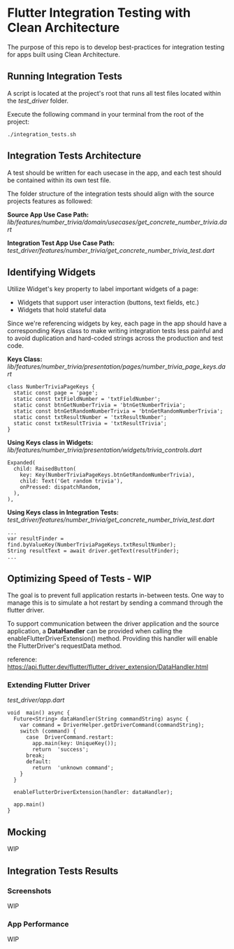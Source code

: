 # Flutter Integration Testing with Clean Architecture

The purpose of this repo is to develop best-practices for integration testing for apps built using Clean Architecture. 

## Running Integration Tests
A script is located at the project's root that runs all test files located within the *test_driver* folder.

Execute the following command in your terminal from the root of the project:
~~~~
./integration_tests.sh
~~~~

##  Integration Tests Architecture
A test should be written for each usecase in the app, and each test should be contained within its own test file.

The folder structure of the integration tests should align with the source projects features as followed:

**Source App Use Case Path:**
*lib/features/number_trivia/domain/usecases/get_concrete_number_trivia.dart*

**Integration Test App Use Case Path:**
*test_driver/features/number_trivia/get_concrete_number_trivia_test.dart*

## Identifying Widgets
Utilize Widget's key property to label important widgets of a page:
 - Widgets that support user interaction (buttons, text fields, etc.)
 - Widgets that hold stateful data

Since we're referencing widgets by key, each page in the app should have a corresponding Keys class to make writing integration tests less painful and to avoid duplication and hard-coded strings across the production and test code.

**Keys Class:** 
*lib/features/number_trivia/presentation/pages/number_trivia_page_keys.dart*
~~~~
class NumberTriviaPageKeys {
  static const page = 'page';
  static const txtFieldNumber = 'txtFieldNumber';
  static const btnGetNumberTrivia = 'btnGetNumberTrivia';
  static const btnGetRandomNumberTrivia = 'btnGetRandomNumberTrivia';
  static const txtResultNumber = 'txtResultNumber';
  static const txtResultTrivia = 'txtResultTrivia';
}
~~~~

**Using Keys class in Widgets:** 
*lib/features/number_trivia/presentation/widgets/trivia_controls.dart*
~~~~
Expanded(
  child: RaisedButton(
    key: Key(NumberTriviaPageKeys.btnGetRandomNumberTrivia),
    child: Text('Get random trivia'),
    onPressed: dispatchRandom,
  ),
),
~~~~

**Using Keys class in Integration Tests:** *test_driver/features/number_trivia/get_concrete_number_trivia_test.dart*
~~~~
...
var resultFinder = find.byValueKey(NumberTriviaPageKeys.txtResultNumber);
String resultText = await driver.getText(resultFinder);
...
~~~~

## Optimizing Speed of Tests - WIP
The goal is to prevent full application restarts in-between tests. One way to manage this is to simulate a hot restart by sending a command through the flutter driver.

To support communication between the driver application and the source application, a **DataHandler** can be provided when calling the enableFlutterDriverExtension() method. Providing this handler will enable the FlutterDriver's requestData method.

reference: https://api.flutter.dev/flutter/flutter_driver_extension/DataHandler.html

### Extending Flutter Driver
*test_driver/app.dart*
~~~~
void  main() async {
  Future<String> dataHandler(String commandString) async {
	var command = DriverHelper.getDriverCommand(commandString);
    switch (command) {
      case  DriverCommand.restart:
        app.main(key: UniqueKey());
        return  'success';
      break;
      default:
        return  'unknown command';
    }
  }
  
  enableFlutterDriverExtension(handler: dataHandler);
  
  app.main()
}
~~~~

## Mocking
WIP

## Integration Tests Results
### Screenshots
WIP

### App Performance
WIP